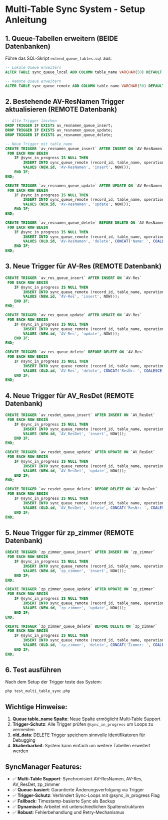 # Multi-Table Sync System - Setup Anleitung

## 1. Queue-Tabellen erweitern (BEIDE Datenbanken)

Führe das SQL-Skript `extend_queue_tables.sql` aus:

```sql
-- Lokale Queue erweitern
ALTER TABLE sync_queue_local ADD COLUMN table_name VARCHAR(50) DEFAULT 'AV-ResNamen' AFTER record_id;

-- Remote Queue erweitern  
ALTER TABLE sync_queue_remote ADD COLUMN table_name VARCHAR(50) DEFAULT 'AV-ResNamen' AFTER record_id;
```

## 2. Bestehende AV-ResNamen Trigger aktualisieren (REMOTE Datenbank)

```sql
-- Alte Trigger löschen
DROP TRIGGER IF EXISTS av_resnamen_queue_insert;
DROP TRIGGER IF EXISTS av_resnamen_queue_update;
DROP TRIGGER IF EXISTS av_resnamen_queue_delete;

-- Neue Trigger mit table_name
CREATE TRIGGER `av_resnamen_queue_insert` AFTER INSERT ON `AV-ResNamen`
 FOR EACH ROW BEGIN
    IF @sync_in_progress IS NULL THEN
        INSERT INTO sync_queue_remote (record_id, table_name, operation, created_at)
        VALUES (NEW.id, 'AV-ResNamen', 'insert', NOW());
    END IF;
END;

CREATE TRIGGER `av_resnamen_queue_update` AFTER UPDATE ON `AV-ResNamen`
 FOR EACH ROW BEGIN
    IF @sync_in_progress IS NULL THEN
        INSERT INTO sync_queue_remote (record_id, table_name, operation, created_at)
        VALUES (NEW.id, 'AV-ResNamen', 'update', NOW());
    END IF;
END;

CREATE TRIGGER `av_resnamen_queue_delete` BEFORE DELETE ON `AV-ResNamen`
 FOR EACH ROW BEGIN
    IF @sync_in_progress IS NULL THEN
        INSERT INTO sync_queue_remote (record_id, table_name, operation, old_data, created_at)
        VALUES (OLD.id, 'AV-ResNamen', 'delete', CONCAT('Name: ', COALESCE(OLD.vorname, ''), ' ', COALESCE(OLD.nachname, '')), NOW());
    END IF;
END;
```

## 3. Neue Trigger für AV-Res (REMOTE Datenbank)

```sql
CREATE TRIGGER `av_res_queue_insert` AFTER INSERT ON `AV-Res`
 FOR EACH ROW BEGIN
    IF @sync_in_progress IS NULL THEN
        INSERT INTO sync_queue_remote (record_id, table_name, operation, created_at)
        VALUES (NEW.id, 'AV-Res', 'insert', NOW());
    END IF;
END;

CREATE TRIGGER `av_res_queue_update` AFTER UPDATE ON `AV-Res`
 FOR EACH ROW BEGIN
    IF @sync_in_progress IS NULL THEN
        INSERT INTO sync_queue_remote (record_id, table_name, operation, created_at)
        VALUES (NEW.id, 'AV-Res', 'update', NOW());
    END IF;
END;

CREATE TRIGGER `av_res_queue_delete` BEFORE DELETE ON `AV-Res`
 FOR EACH ROW BEGIN
    IF @sync_in_progress IS NULL THEN
        INSERT INTO sync_queue_remote (record_id, table_name, operation, old_data, created_at)
        VALUES (OLD.id, 'AV-Res', 'delete', CONCAT('ResNr: ', COALESCE(OLD.ResNr, '')), NOW());
    END IF;
END;
```

## 4. Neue Trigger für AV_ResDet (REMOTE Datenbank)

```sql
CREATE TRIGGER `av_resdet_queue_insert` AFTER INSERT ON `AV_ResDet`
 FOR EACH ROW BEGIN
    IF @sync_in_progress IS NULL THEN
        INSERT INTO sync_queue_remote (record_id, table_name, operation, created_at)
        VALUES (NEW.id, 'AV_ResDet', 'insert', NOW());
    END IF;
END;

CREATE TRIGGER `av_resdet_queue_update` AFTER UPDATE ON `AV_ResDet`
 FOR EACH ROW BEGIN
    IF @sync_in_progress IS NULL THEN
        INSERT INTO sync_queue_remote (record_id, table_name, operation, created_at)
        VALUES (NEW.id, 'AV_ResDet', 'update', NOW());
    END IF;
END;

CREATE TRIGGER `av_resdet_queue_delete` BEFORE DELETE ON `AV_ResDet`
 FOR EACH ROW BEGIN
    IF @sync_in_progress IS NULL THEN
        INSERT INTO sync_queue_remote (record_id, table_name, operation, old_data, created_at)
        VALUES (OLD.id, 'AV_ResDet', 'delete', CONCAT('ResNr: ', COALESCE(OLD.ResNr, ''), ' Zimmer: ', COALESCE(OLD.Zimmer, '')), NOW());
    END IF;
END;
```

## 5. Neue Trigger für zp_zimmer (REMOTE Datenbank)

```sql
CREATE TRIGGER `zp_zimmer_queue_insert` AFTER INSERT ON `zp_zimmer`
 FOR EACH ROW BEGIN
    IF @sync_in_progress IS NULL THEN
        INSERT INTO sync_queue_remote (record_id, table_name, operation, created_at)
        VALUES (NEW.id, 'zp_zimmer', 'insert', NOW());
    END IF;
END;

CREATE TRIGGER `zp_zimmer_queue_update` AFTER UPDATE ON `zp_zimmer`
 FOR EACH ROW BEGIN
    IF @sync_in_progress IS NULL THEN
        INSERT INTO sync_queue_remote (record_id, table_name, operation, created_at)
        VALUES (NEW.id, 'zp_zimmer', 'update', NOW());
    END IF;
END;

CREATE TRIGGER `zp_zimmer_queue_delete` BEFORE DELETE ON `zp_zimmer`
 FOR EACH ROW BEGIN
    IF @sync_in_progress IS NULL THEN
        INSERT INTO sync_queue_remote (record_id, table_name, operation, old_data, created_at)
        VALUES (OLD.id, 'zp_zimmer', 'delete', CONCAT('Zimmer: ', COALESCE(OLD.zimmer, ''), ' Kategorie: ', COALESCE(OLD.kategorie, '')), NOW());
    END IF;
END;
```

## 6. Test ausführen

Nach dem Setup der Trigger teste das System:

```bash
php test_multi_table_sync.php
```

## Wichtige Hinweise:

1. **Queue table_name Spalte**: Neue Spalte ermöglicht Multi-Table Support
2. **Trigger-Schutz**: Alle Trigger prüfen `@sync_in_progress` um Loops zu vermeiden  
3. **old_data**: DELETE Trigger speichern sinnvolle Identifikatoren für Debugging
4. **Skalierbarkeit**: System kann einfach um weitere Tabellen erweitert werden

## SyncManager Features:

- ✅ **Multi-Table Support**: Synchronisiert AV-ResNamen, AV-Res, AV_ResDet, zp_zimmer
- ✅ **Queue-basiert**: Garantierte Änderungsverfolgung via Trigger
- ✅ **Trigger-Schutz**: Verhindert Sync-Loops mit @sync_in_progress Flag
- ✅ **Fallback**: Timestamp-basierte Sync als Backup
- ✅ **Dynamisch**: Arbeitet mit unterschiedlichen Spaltenstrukturen
- ✅ **Robust**: Fehlerbehandlung und Retry-Mechanismus
